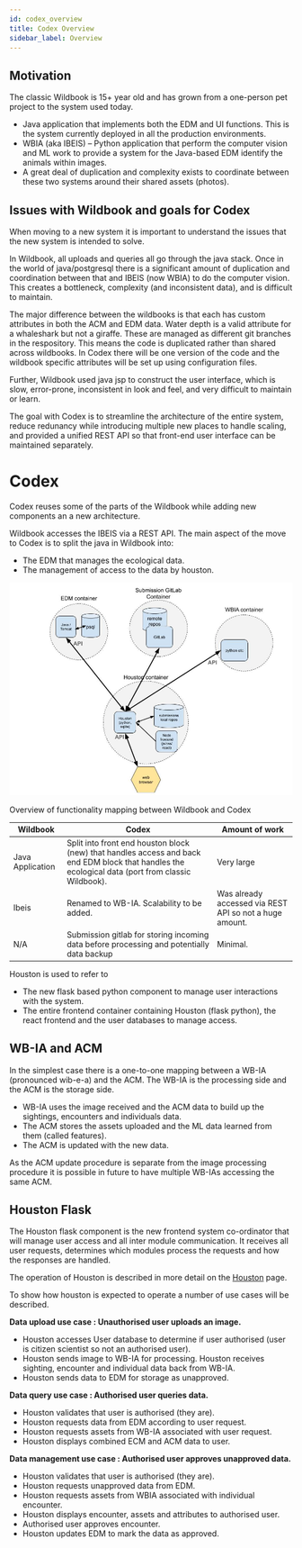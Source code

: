 ```yaml
---
id: codex_overview
title: Codex Overview
sidebar_label: Overview
---
```


## Motivation 

The classic Wildbook is 15+ year old and has grown from a one-person pet project to the system used today.
- Java application that implements both the EDM and UI functions. This is the system currently deployed in all the production environments.
- WBIA (aka IBEIS) – Python application that perform the computer vision and ML work to provide a system for the Java-based EDM identify the animals within images.
- A great deal of duplication and complexity exists to coordinate between these two systems around their shared assets (photos).


## Issues with Wildbook and goals for Codex
When moving to a new system it is important to understand the issues that the new system is intended to solve.

In Wildbook, all uploads and queries all go through the java stack.  Once in the world of java/postgresql there is a significant amount of duplication and coordination between that and IBEIS (now WBIA) to do the computer vision. This creates a bottleneck, complexity (and inconsistent data), and is difficult to maintain.

The major difference between the wildbooks is that each has custom attributes in both the ACM and EDM data. Water depth is a valid attribute for a whaleshark but not a giraffe. These are managed as different git branches in the respository. This means the code is duplicated rather than shared across wildbooks. In Codex there will be one version of the code and the wildbook specific attributes will be set up using configuration files.

Further, Wildbook used java jsp to construct the user interface, which is slow, error-prone, inconsistent in look and feel, and very difficult to maintain or learn.

The goal with Codex is to streamline the architecture of the entire system, reduce redunancy while introducing multiple new places to handle scaling, and provided a unified REST API so that front-end user interface can be maintained separately.

# Codex
Codex reuses some of the parts of the Wildbook while adding new components an a new architecture. 

Wildbook accesses the IBEIS via a REST API. The main aspect of the move to Codex is to split the java in Wildbook into:
   - The EDM that manages the ecological data.
   - The management of access to the data by houston.

![next-gen_overview_nuts-n-bolts_draft.jpg](../../static/img/developer_overview_1.jpg)

Overview of functionality mapping between Wildbook and Codex

| Wildbook          | Codex                                                                                                                                           | Amount of work                                          |
|------------------|----------------------------------------------------------------------------------------------------------------------------------------------------|---------------------------------------------------------|
| Java Application | Split into front end houston block (new) that handles access and back end EDM block that handles the ecological data (port from classic Wildbook). | Very large                                              |
| Ibeis            | Renamed to WB-IA. Scalability to be added.                                                                                                         | Was already accessed via REST API so not a huge amount. |
| N/A              | Submission gitlab for storing incoming data before processing and potentially data backup                                                          | Minimal.                                                |

Houston is used to refer to 
   - The new flask based python component to manage user interactions with the system.
   - The entire frontend container containing Houston (flask python), the react frontend and the user databases to manage access. 

## WB-IA and ACM

In the simplest case there is a one-to-one mapping between a WB-IA (pronounced wib-e-a) and the ACM. The WB-IA is the processing side and the ACM is the storage side. 
   - WB-IA uses the image received and the ACM data to build up the sightings, encounters and individuals data.
   - The ACM stores the assets uploaded and the ML data learned from them (called features).
   - The ACM is updated with the new data.
   
As the ACM update procedure is separate from the image processing procedure it is possible in future to have multiple WB-IAs accessing the same ACM.

## Houston Flask

The Houston flask component is the new frontend system co-ordinator that will manage user access and all inter module communication. It receives all user requests, determines which modules process the requests and how the responses are handled.

The operation of Houston is described in more detail on the [Houston](/docs/developers/houston) page.

To show how houston is expected to operate a number of use cases will be described.

<b> Data upload use case : Unauthorised user uploads an image. </b>
   - Houston accesses User database to determine if user authorised (user is citizen scientist so not an authorised user).
   - Houston sends image to WB-IA for processing. 
   Houston receives sighting, encounter and individual data back from WB-IA.
   - Houston sends data to EDM for storage as unapproved.

<b> Data query use case : Authorised user queries data. </b>
   - Houston validates that user is authorised (they are).
   - Houston requests data from EDM according to user request.
   - Houston requests assets from WB-IA associated with user request.
   - Houston displays combined ECM and ACM data to user.

<b> Data management use case : Authorised user approves unapproved data. </b>
   - Houston validates that user is authorised (they are).
   - Houston requests unapproved data from EDM.
   - Houston requests assets from WBIA associated with individual encounter.
   - Houston displays encounter, assets and attributes to authorised user.
   - Authorised user approves encounter.
   - Houston updates EDM to mark the data as approved.

